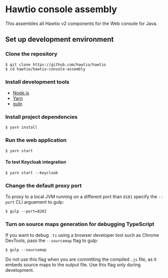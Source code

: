 # Hawtio console assembly

This assembles all Hawtio v2 components for the Web console for Java.

## Set up development environment

### Clone the repository

    $ git clone https://github.com/hawtio/hawtio
    $ cd hawtio/hawtio-console-assembly

### Install development tools

* [Node.js](http://nodejs.org)
* [Yarn](https://yarnpkg.com)
* [gulp](http://gulpjs.com/)

### Install project dependencies

    $ yarn install

### Run the web application

    $ yarn start

#### To test Keycloak integration

    $ yarn start --keycloak

### Change the default proxy port

To proxy to a local JVM running on a different port than `8181` specify the `--port` CLI arguement to gulp:

    $ gulp --port=8282

### Turn on source maps generation for debugging TypeScript

If you want to debug `.ts` using a browser developer tool such as Chrome DevTools, pass the `--sourcemap` flag to gulp:

    $ gulp --sourcemap

Do not use this flag when you are committing the compiled `.js` file, as it embeds source maps to the output file. Use this flag only during development.

